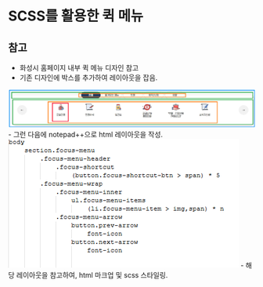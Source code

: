 # SCSS를 활용한 퀵 메뉴
## 참고
- 화성시 홈페이지 내부 퀵 메뉴 디자인 참고
- 기존 디자인에 박스를 추가하여 레이아웃을 잡음.
<img src="./image/image.png">
- 그런 다음에 notepad++으로 html 레이아웃을 작성.
<img src="./image/image 1 (1).png">
- 해당 레이아웃을 참고하여, html 마크업 및 scss 스타일링.